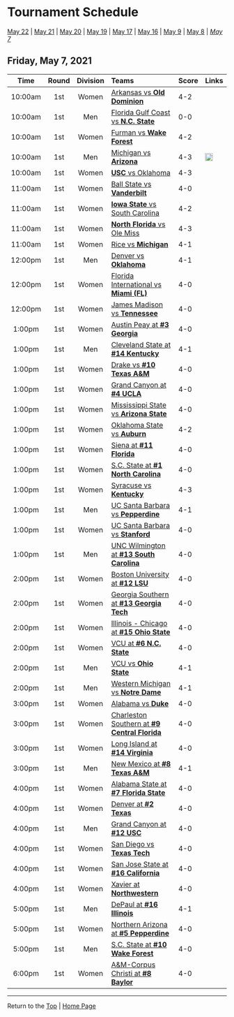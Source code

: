 <a name="top"></a>  

# Tournament Schedule  

[May 22](./05-22.md) &#124; [May 21](./05-21.md) &#124; [May 20](./05-20.md) &#124; [May 19](./05-19.md) &#124; [May 17](./05-17.md) &#124; [May 16](./05-16.md) &#124; [May 9](./05-09.md) &#124; [May 8](./05-08.md) &#124; *[May 7](./05-07.md)*

## Friday, May 7, 2021 <a name="05-07"></a>  

| **Time** | **Round** | **Division** | **Teams** | **Score** | **Links** |  
| :------: | :-------: | :----------: | :-------- | :-------- | :-------- |  
| 10:00am  | 1st       | Women        | [Arkansas vs <b>Old Dominion</b>](../ncaaw/matches/R1_3-4_ARK_vs_ODU.md) | 4-2       |           |  
| 10:00am  | 1st       | Men          | [Florida Gulf Coast vs <b>N.C. State</b>](../ncaam/matches/R1_27-28_FGCU_vs_NCST.md) | 0-0       |           |  
| 10:00am  | 1st       | Women        | [Furman vs <b>Wake Forest</b>](../ncaaw/matches/R1_35-36_FUR_vs_WAKE.md) | 4-2       |           |  
| 10:00am  | 1st       | Men          | [Michigan vs <b>Arizona</b>](../ncaam/matches/R1_37-38_MICH_vs_ARIZ.md) | 4-3       | <a href="http://www.sidearmstats.com/ukentucky/tennis/xlive.htm" target="_blank"><img src="https://abs-0.twimg.com/emoji/v2/svg/1f4ca.svg" width="18" height="18" /></a> |  
| 10:00am  | 1st       | Women        | [<b>USC</b> vs Oklahoma](../ncaaw/matches/R1_43-44_USC_vs_OKLA.md) | 4-3       |           |  
| 11:00am  | 1st       | Women        | [Ball State vs <b>Vanderbilt</b>](../ncaaw/matches/R1_59-60_BALL_vs_VANDY.md) | 4-0       |           |  
| 11:00am  | 1st       | Women        | [<b>Iowa State</b> vs South Carolina](../ncaaw/matches/R1_45-46_ISU_vs_SCAR.md) | 4-2       |           |  
| 11:00am  | 1st       | Women        | [<b>North Florida</b> vs Ole Miss](../ncaaw/matches/R1_27-28_UNF_vs_MISS.md) | 4-3       |           |  
| 11:00am  | 1st       | Women        | [Rice vs <b>Michigan</b>](../ncaaw/matches/R1_21-22_RICE_vs_MICH.md) | 4-1       |           |  
| 12:00pm  | 1st       | Men          | [Denver vs <b>Oklahoma</b>](../ncaam/matches/R1_13-14_DEN_vs_OKLA.md) | 4-1       |           |  
| 12:00pm  | 1st       | Women        | [Florida International vs <b>Miami (FL)</b>](../ncaaw/matches/R1_11-12_FIU_vs_MIA.md) | 4-0       |           |  
| 12:00pm  | 1st       | Women        | [James Madison vs <b>Tennessee</b>](../ncaaw/matches/R1_37-38_JMU_vs_TENN.md) | 4-0       |           |  
| 1:00pm   | 1st       | Women        | [Austin Peay at <b>#3 Georgia</b>](../ncaaw/matches/R1_33-34_PEAY_vs_UGA.md) | 4-0       |           |  
| 1:00pm   | 1st       | Men          | [Cleveland State at <b>#14 Kentucky</b>](../ncaam/matches/R1_39-40_CLEV_vs_UK.md) | 4-1       |           |  
| 1:00pm   | 1st       | Women        | [Drake vs <b>#10 Texas A&M</b>](../ncaaw/matches/R1_55-56_DRKE_vs_AM.md) | 4-0       |           |  
| 1:00pm   | 1st       | Women        | [Grand Canyon at <b>#4 UCLA</b>](../ncaaw/matches/R1_31-32_GCU_vs_UCLA.md) | 4-0       |           |  
| 1:00pm   | 1st       | Women        | [Mississippi State vs <b>Arizona State</b>](../ncaaw/matches/R1_61-62_MSST_vs_AZST.md) | 4-0       |           |  
| 1:00pm   | 1st       | Women        | [Oklahoma State vs <b>Auburn</b>](../ncaaw/matches/R1_51-52_OKST_vs_AUB.md) | 4-2       |           |  
| 1:00pm   | 1st       | Women        | [Siena at <b>#11 Florida</b>](../ncaaw/matches/R1_41-42_SIEN_vs_FLA.md) | 4-0       |           |  
| 1:00pm   | 1st       | Women        | [S.C. State at <b>#1 North Carolina</b>](../ncaaw/matches/R1_1-2_SCST_vs_UNC.md) | 4-0       |           |  
| 1:00pm   | 1st       | Women        | [Syracuse vs <b>Kentucky</b>](../ncaaw/matches/R1_5-6_SYR_vs_UK.md) | 4-3       |           |  
| 1:00pm   | 1st       | Men          | [UC Santa Barbara vs <b>Pepperdine</b>](../ncaam/matches/R1_21-22_UCSB_vs_PEPP.md) | 4-1       |           |  
| 1:00pm   | 1st       | Women        | [UC Santa Barbara vs <b>Stanford</b>](../ncaaw/matches/R1_19-20_UCSB_vs_STAN.md) | 4-0       |           |  
| 1:00pm   | 1st       | Men          | [UNC Wilmington at <b>#13 South Carolina</b>](../ncaam/matches/R1_25-26_UNCW_vs_SCAR.md) | 4-0       |           |  
| 2:00pm   | 1st       | Women        | [Boston University at <b>#12 LSU</b>](../ncaaw/matches/R1_23-24_BU_vs_LSU.md) | 4-0       |           |  
| 2:00pm   | 1st       | Women        | [Georgia Southern at <b>#13 Georgia Tech</b>](../ncaaw/matches/R1_25-26_GASO_vs_GT.md) | 4-0       |           |  
| 2:00pm   | 1st       | Women        | [Illinois - Chicago at <b>#15 Ohio State</b>](../ncaaw/matches/R1_57-58_UIC_vs_OSU.md) | 4-0       |           |  
| 2:00pm   | 1st       | Women        | [VCU at <b>#6 N.C. State</b>](../ncaaw/matches/R1_47-48_VCU_vs_NCST.md) | 4-0       |           |  
| 2:00pm   | 1st       | Men          | [VCU vs <b>Ohio State</b>](../ncaam/matches/R1_53-54_VCU_vs_OSU.md) | 4-1       |           |  
| 2:00pm   | 1st       | Men          | [Western Michigan vs <b>Notre Dame</b>](../ncaam/matches/R1_5-6_WMU_vs_ND.md) | 4-1       |           |  
| 3:00pm   | 1st       | Women        | [Alabama vs <b>Duke</b>](../ncaaw/matches/R1_13-14_BAMA_vs_DUKE.md) | 4-0       |           |  
| 3:00pm   | 1st       | Women        | [Charleston Southern at <b>#9 Central Florida</b>](../ncaaw/matches/R1_9-10_CHSO_vs_UCF.md) | 4-0       |           |  
| 3:00pm   | 1st       | Women        | [Long Island at <b>#14 Virginia</b>](../ncaaw/matches/R1_39-40_LIU_vs_UVA.md) | 4-0       |           |  
| 3:00pm   | 1st       | Men          | [New Mexico at <b>#8 Texas A&M</b>](../ncaam/matches/R1_15-16_UNM_vs_AM.md) | 4-1       |           |  
| 4:00pm   | 1st       | Women        | [Alabama State at <b>#7 Florida State</b>](../ncaaw/matches/R1_49-50_ALST_vs_FSU.md) | 4-0       |           |  
| 4:00pm   | 1st       | Women        | [Denver at <b>#2 Texas</b>](../ncaaw/matches/R1_63-64_DEN_vs_TEX.md) | 4-0       |           |  
| 4:00pm   | 1st       | Men          | [Grand Canyon at <b>#12 USC</b>](../ncaam/matches/R1_23-24_GCU_vs_USC.md) | 4-0       |           |  
| 4:00pm   | 1st       | Women        | [San Diego vs <b>Texas Tech</b>](../ncaaw/matches/R1_29-30_USD_vs_TTU.md) | 4-0       |           |  
| 4:00pm   | 1st       | Women        | [San Jose State at <b>#16 California</b>](../ncaaw/matches/R1_7-8_SJSU_vs_CAL.md) | 4-0       |           |  
| 4:00pm   | 1st       | Women        | [Xavier at <b>Northwestern</b>](../ncaaw/matches/R1_53-54_XAV_vs_NW.md) | 4-0       |           |  
| 5:00pm   | 1st       | Men          | [DePaul at <b>#16 Illinois</b>](../ncaam/matches/R1_7-8_DEP_vs_ILL.md) | 4-1       |           |  
| 5:00pm   | 1st       | Women        | [Northern Arizona at <b>#5 Pepperdine</b>](../ncaaw/matches/R1_17-18_NAU_vs_PEPP.md) | 4-0       |           |  
| 5:00pm   | 1st       | Men          | [S.C. State at <b>#10 Wake Forest</b>](../ncaam/matches/R1_55-56_SCST_vs_WAKE.md) | 4-0       |           |  
| 6:00pm   | 1st       | Women        | [A&M-Corpus Christi at <b>#8 Baylor</b>](../ncaaw/matches/R1_15-16_TAMCC_vs_BAY.md) | 4-0       |           |  

------

Return to the [Top](#top) &#124; [Home Page](../../index.md)